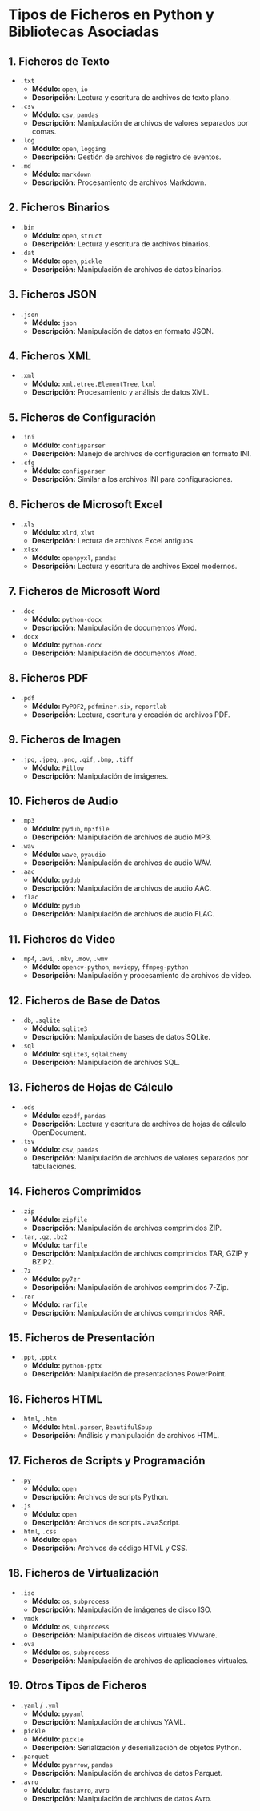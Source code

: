 
# Tipos de Ficheros en Python y Bibliotecas Asociadas

## 1. Ficheros de Texto
- `.txt`
  - **Módulo:** `open`, `io`
  - **Descripción:** Lectura y escritura de archivos de texto plano.
- `.csv`
  - **Módulo:** `csv`, `pandas`
  - **Descripción:** Manipulación de archivos de valores separados por comas.
- `.log`
  - **Módulo:** `open`, `logging`
  - **Descripción:** Gestión de archivos de registro de eventos.
- `.md`
  - **Módulo:** `markdown`
  - **Descripción:** Procesamiento de archivos Markdown.

## 2. Ficheros Binarios
- `.bin`
  - **Módulo:** `open`, `struct`
  - **Descripción:** Lectura y escritura de archivos binarios.
- `.dat`
  - **Módulo:** `open`, `pickle`
  - **Descripción:** Manipulación de archivos de datos binarios.

## 3. Ficheros JSON
- `.json`
  - **Módulo:** `json`
  - **Descripción:** Manipulación de datos en formato JSON.

## 4. Ficheros XML
- `.xml`
  - **Módulo:** `xml.etree.ElementTree`, `lxml`
  - **Descripción:** Procesamiento y análisis de datos XML.

## 5. Ficheros de Configuración
- `.ini`
  - **Módulo:** `configparser`
  - **Descripción:** Manejo de archivos de configuración en formato INI.
- `.cfg`
  - **Módulo:** `configparser`
  - **Descripción:** Similar a los archivos INI para configuraciones.

## 6. Ficheros de Microsoft Excel
- `.xls`
  - **Módulo:** `xlrd`, `xlwt`
  - **Descripción:** Lectura de archivos Excel antiguos.
- `.xlsx`
  - **Módulo:** `openpyxl`, `pandas`
  - **Descripción:** Lectura y escritura de archivos Excel modernos.

## 7. Ficheros de Microsoft Word
- `.doc`
  - **Módulo:** `python-docx`
  - **Descripción:** Manipulación de documentos Word.
- `.docx`
  - **Módulo:** `python-docx`
  - **Descripción:** Manipulación de documentos Word.

## 8. Ficheros PDF
- `.pdf`
  - **Módulo:** `PyPDF2`, `pdfminer.six`, `reportlab`
  - **Descripción:** Lectura, escritura y creación de archivos PDF.

## 9. Ficheros de Imagen
- `.jpg`, `.jpeg`, `.png`, `.gif`, `.bmp`, `.tiff`
  - **Módulo:** `Pillow`
  - **Descripción:** Manipulación de imágenes.

## 10. Ficheros de Audio
- `.mp3`
  - **Módulo:** `pydub`, `mp3file`
  - **Descripción:** Manipulación de archivos de audio MP3.
- `.wav`
  - **Módulo:** `wave`, `pyaudio`
  - **Descripción:** Manipulación de archivos de audio WAV.
- `.aac`
  - **Módulo:** `pydub`
  - **Descripción:** Manipulación de archivos de audio AAC.
- `.flac`
  - **Módulo:** `pydub`
  - **Descripción:** Manipulación de archivos de audio FLAC.

## 11. Ficheros de Video
- `.mp4`, `.avi`, `.mkv`, `.mov`, `.wmv`
  - **Módulo:** `opencv-python`, `moviepy`, `ffmpeg-python`
  - **Descripción:** Manipulación y procesamiento de archivos de video.

## 12. Ficheros de Base de Datos
- `.db`, `.sqlite`
  - **Módulo:** `sqlite3`
  - **Descripción:** Manipulación de bases de datos SQLite.
- `.sql`
  - **Módulo:** `sqlite3`, `sqlalchemy`
  - **Descripción:** Manipulación de archivos SQL.

## 13. Ficheros de Hojas de Cálculo
- `.ods`
  - **Módulo:** `ezodf`, `pandas`
  - **Descripción:** Lectura y escritura de archivos de hojas de cálculo OpenDocument.
- `.tsv`
  - **Módulo:** `csv`, `pandas`
  - **Descripción:** Manipulación de archivos de valores separados por tabulaciones.

## 14. Ficheros Comprimidos
- `.zip`
  - **Módulo:** `zipfile`
  - **Descripción:** Manipulación de archivos comprimidos ZIP.
- `.tar`, `.gz`, `.bz2`
  - **Módulo:** `tarfile`
  - **Descripción:** Manipulación de archivos comprimidos TAR, GZIP y BZIP2.
- `.7z`
  - **Módulo:** `py7zr`
  - **Descripción:** Manipulación de archivos comprimidos 7-Zip.
- `.rar`
  - **Módulo:** `rarfile`
  - **Descripción:** Manipulación de archivos comprimidos RAR.

## 15. Ficheros de Presentación
- `.ppt`, `.pptx`
  - **Módulo:** `python-pptx`
  - **Descripción:** Manipulación de presentaciones PowerPoint.

## 16. Ficheros HTML
- `.html`, `.htm`
  - **Módulo:** `html.parser`, `BeautifulSoup`
  - **Descripción:** Análisis y manipulación de archivos HTML.

## 17. Ficheros de Scripts y Programación
- `.py`
  - **Módulo:** `open`
  - **Descripción:** Archivos de scripts Python.
- `.js`
  - **Módulo:** `open`
  - **Descripción:** Archivos de scripts JavaScript.
- `.html`, `.css`
  - **Módulo:** `open`
  - **Descripción:** Archivos de código HTML y CSS.

## 18. Ficheros de Virtualización
- `.iso`
  - **Módulo:** `os`, `subprocess`
  - **Descripción:** Manipulación de imágenes de disco ISO.
- `.vmdk`
  - **Módulo:** `os`, `subprocess`
  - **Descripción:** Manipulación de discos virtuales VMware.
- `.ova`
  - **Módulo:** `os`, `subprocess`
  - **Descripción:** Manipulación de archivos de aplicaciones virtuales.

## 19. Otros Tipos de Ficheros
- `.yaml` / `.yml`
  - **Módulo:** `pyyaml`
  - **Descripción:** Manipulación de archivos YAML.
- `.pickle`
  - **Módulo:** `pickle`
  - **Descripción:** Serialización y deserialización de objetos Python.
- `.parquet`
  - **Módulo:** `pyarrow`, `pandas`
  - **Descripción:** Manipulación de archivos de datos Parquet.
- `.avro`
  - **Módulo:** `fastavro`, `avro`
  - **Descripción:** Manipulación de archivos de datos Avro.

